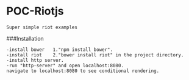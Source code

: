 # POC-Riotjs
```
Super simple riot examples 
```


###Installation
```
-install bower   1."npm install bower".
-install riot    2."bower install riot" in the project directory.
-install http server.
-run "http-server" and open localhost:8080.
navigate to localhost:8080 to see conditional rendering.

```
